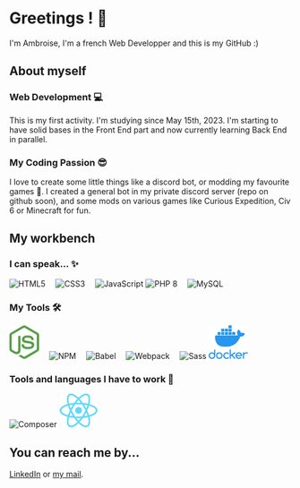 # Greetings ! :wave:
I'm Ambroise, I'm a french Web Developper and this is my GitHub :)

## About myself
### Web Development :computer:
This is my first activity. I'm studying since May 15th, 2023.
I'm starting to have solid bases in the Front End part and now currently learning Back End in parallel.

### My Coding Passion :sunglasses:
I love to create some little things like a discord bot, or modding my favourite games :eyes:.
I created a general bot in my private discord server (repo on github soon), and some
mods on various games like Curious Expedition, Civ 6 or Minecraft for fun.

## My workbench
### I can speak... ✨
<div>
    <img src="./assets/html.webp" alt="HTML5" height="60">&emsp;
    <img src="./assets/css.webp" alt="CSS3" height="60">&emsp;
    <img src="./assets/javascript.webp" alt="JavaScript" height="60">
    <img src="./assets/php.webp" alt="PHP 8" height="60">&emsp;
    <img src="./assets/mysql.webp" alt="MySQL" height="60">&emsp;
</div>

### My Tools 🛠️
<div>
    <img src="./assets/nodejs.webp" alt="NodeJS" height="60">&emsp;
    <img src="./assets/npm.webp" alt="NPM" height="60">&emsp;
    <img src="./assets/babel.webp" alt="Babel" height="60">&emsp;
    <img src="./assets/webpack.webp" alt="Webpack" height="60">&emsp;
    <img src="./assets/sass.webp" alt="Sass" height="60">
    <img src="./assets/docker.webp" alt="Docker" height="60">
</div>

### Tools and languages I have to work 🚧
<div>
    <img src="./assets/composer.webp" alt="Composer" height="60">
    <img src="./assets/reactjs.webp" alt="ReactJS" height="60">
</div>

## You can reach me by...

[LinkedIn](https://www.linkedin.com/in/ambroise-maire/)
or
[my mail](ambroise.maire7@gmail.com).
